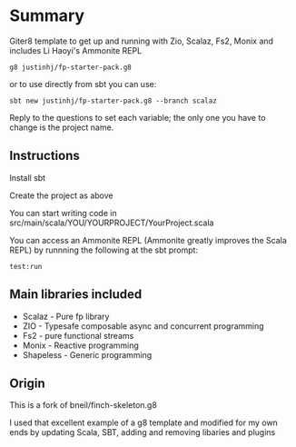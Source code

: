 # Summary 

Giter8 template to get up and running with Zio, Scalaz, Fs2, Monix and includes Li Haoyi's Ammonite REPL

```
g8 justinhj/fp-starter-pack.g8
```

or to use directly from sbt you can use:

`sbt new justinhj/fp-starter-pack.g8 --branch scalaz`

Reply to the questions to set each variable; the only one you have to change is the project name.

## Instructions

Install sbt

Create the project as above

You can start writing code in src/main/scala/YOU/YOURPROJECT/YourProject.scala

You can access an Ammonite REPL (Ammonite greatly improves the Scala REPL) by runnning the following at the sbt prompt: 

`test:run` 

## Main libraries included 

* Scalaz - Pure fp library
* ZIO - Typesafe composable async and concurrent programming  
* Fs2 - pure functional streams
* Monix - Reactive programming
* Shapeless - Generic programming

## Origin

This is a fork of bneil/finch-skeleton.g8 

I used that excellent example of a g8 template and modified for my own ends by updating Scala, SBT, adding and removing libaries and plugins



